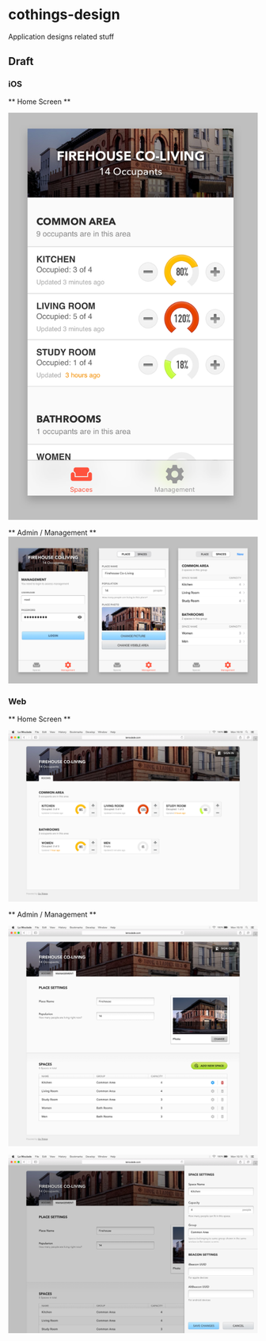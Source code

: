 # cothings-design
Application designs related stuff

## Draft

### iOS

** Home Screen **

![](/screenshots/iOS-Home.png)


** Admin / Management **
![](/screenshots/iOS-Admin.png)

### Web

** Home Screen **

![](/screenshots/Web-Home.png)

** Admin / Management **

![](/screenshots/Web-Admin.png)

![](/screenshots/Web-Admin-EditSpace.png)
